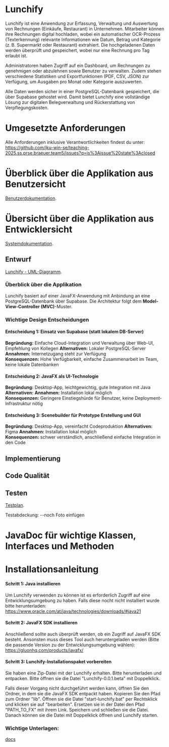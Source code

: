 # Lunchify

Lunchify ist eine Anwendung zur Erfassung, Verwaltung und Auswertung von Rechnungen (Einkäufe, Restaurant) in Unternehmen. Mitarbeiter können ihre Rechnungen digital hochladen, wobei ein automatischer OCR-Prozess (Texterkennung) relevante Informationen wie Datum, Betrag und Kategorie (z. B. Supermarkt oder Restaurant) extrahiert. Die hochgeladenen Daten werden überprüft und gespeichert, wobei nur eine Rechnung pro Tag erlaubt ist.

Administratoren haben Zugriff auf ein Dashboard, um Rechnungen zu genehmigen oder abzulehnen sowie Benutzer zu verwalten. Zudem stehen verschiedene Statistiken und Exportfunktionen (PDF, CSV, JSON) zur Verfügung, um Ausgaben pro Monat oder Kategorie auszuwerten.

Alle Daten werden sicher in einer PostgreSQL-Datenbank gespeichert, die über Supabase gehostet wird. Damit bietet Lunchify eine vollständige Lösung zur digitalen Belegverwaltung und Rückerstattung von Verpflegungskosten.

# Umgesetzte Anforderungen
Alle Anforderungen inklusive Verantwortlichkeiten findest du unter:  
https://github.com/jku-win-se/teaching-2025.ss.prse.braeuer.team5/issues?q=is%3Aissue%20state%3Aclosed

# Überblick über die Applikation aus Benutzersicht

[Benutzerdokumentation](https://github.com/jku-win-se/teaching-2025.ss.prse.braeuer.team5/blob/main/docs/benutzerdoku.md).

# Übersicht über die Applikation aus Entwicklersicht

[Systemdokumentation](https://github.com/jku-win-se/teaching-2025.ss.prse.braeuer.team5/blob/main/docs/systemdoku.md).

## Entwurf
[Lunchify - UML-Diagramm](https://github.com/jku-win-se/teaching-2025.ss.prse.braeuer.team5/blob/main/UML/LunchifyUML.md).

### Überblick über die Applikation
Lunchify basiert auf einer JavaFX-Anwendung mit Anbindung an eine PostgreSQL-Datenbank über Supabase. Die Architektur folgt dem **Model-View-Controller (MVC)**-Muster.

### Wichtige Design Entscheidungen

#### Entscheidung 1: Einsatz von Supabase (statt lokalem DB-Server)  
**Begründung:** Einfache Cloud-Integration und Verwaltung über Web-UI, Empfehlung von Kollegen
**Alternativen:** Lokaler PostgreSQL-Server
**Annahmen:** Internetzugang steht zur Verfügung  
**Konsequenzen:** Hohe Verfügbarkeit, einfache Zusammenarbeit im Team, keine lokale Datenbanken 

#### Entscheidung 2: JavaFX als UI-Technologie  
**Begründung:** Desktop-App, leichtgewichtig, gute Integration mit Java  
**Alternativen:** 
**Annahmen:** Installation lokal möglich  
**Konsequenzen:** Geringere Einstiegshürde für Benutzer, keine Deployment-Infrastruktur nötig

#### Entscheidung 3: Scenebuilder für Prototype Erstellung und GUI  
**Begründung:** Desktop-App, vereinfacht Codeproduktion
**Alternativen:** Figma 
**Annahmen:** Installation lokal möglich  
**Konsequenzen:** schwer verständlich, anschließend einfache Integration in den Code

## Implementierung

## Code Qualität

## Testen
[Testplan](https://github.com/jku-win-se/teaching-2025.ss.prse.braeuer.team5/blob/main/docs/Testplan).

Testabdeckung:
--noch Foto einfügen

# JavaDoc für wichtige Klassen, Interfaces und Methoden


# Installationsanleitung

#### Schritt 1: Java installieren
Um Lunchify verwenden zu können ist es erforderlich Zugriff auf eine Entwicklungsumgebung zu haben. Falls diese nocht nicht installiert wurde bitte herunterladen: 
https://www.oracle.com/at/java/technologies/downloads/#java21

#### Schritt 2: JavaFX SDK installieren
Anschließend sollte auch überprüft werden, ob ein Zugriff auf JavaFX SDK besteht. Ansonsten muss dieses Tool auch heruntergeladen werden (Bitte die passende Version zu der Entwicklungsumgebung wählen):
https://gluonhq.com/products/javafx/

#### Schritt 3: Lunchify-Installationspaket vorbereiten
Sie haben eine Zip-Datei mit der Lunchify erhalten. Bitte herunterladen und entpacken. Bitte öffnen sie die Datei "Lunchify-0.0.1.beta" mit Doppelklick. 

Falls dieser Vorgang nicht durchgeführt werden kann, öffnen Sie den Ordner, in dem sie die JavaFX SDK entpackt haben. Kopieren Sie den Pfad zum Ordner "lib". Öffnen sie die Datei "start-lunchify.bat" per Rechtsklick und klicken sie auf "bearbeiten". Ersetzen sie in der Datei den Pfad "PATH_TO_FX" mit ihrem Link. Speichern und schließen sie die Datei.
Danach können sie die Datei mit Doppelklick öffnen und Lunchify starten.

### Wichtige Unterlagen: 

[docs](https://github.com/jku-win-se/teaching-2025.ss.prse.braeuer.team5/tree/e76f232010a10e7386eb4bc3df6dd038941aa3dd/docs)
